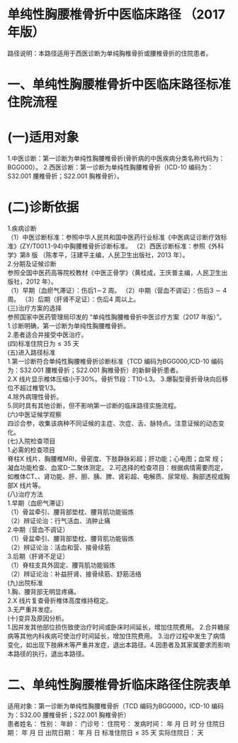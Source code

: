 # 单纯性胸腰椎骨折中医临床路径 （2017 年版）  
路径说明：本路径适用于西医诊断为单纯胸椎骨折或腰椎骨折的住院患者。  
# 一、单纯性胸腰椎骨折中医临床路径标准住院流程  
# (一)适用对象  
1.中医诊断：第一诊断为单纯性胸腰椎骨折(骨折病的中医疾病分类名称代码为：BGG000）。 2.西医诊断：第一诊断为单纯性胸腰椎骨折（ICD-10 编码为：S32.001 腰椎骨折；S22.001 胸椎骨折）。  
# (二)诊断依据  
1.疾病诊断  
（1）中医诊断标准：参照中华人民共和国中医药行业标准《中医病证诊断疗效标准》(ZY/T001.1-94)中胸腰椎骨折诊断标准。 （2）西医诊断标准：参照《外科学》第8 版 （陈孝平，汪建平主编，人民卫生出版社，2013 年）。  
2.分期及证候诊断  
参照全国中医药高等院校教材《中医正骨学》（黄桂成，王庆普主编，人民卫生出版社，2012 年）。  
（1）早期（血瘀气滞证）：伤后$1\!\sim\!2$ 周。 （2）中期（营血不调证）：伤后$3{\sim}4$ 周。 （3）后期（肝肾不足证）：伤后4 周以上。  
(三)治疗方案的选择  
参照国家中医药管理局印发的 “单纯性胸腰椎骨折中医诊疗方案（2017 年版）”。  
1.诊断明确，第一诊断为单纯性胸腰椎骨折。  
2.患者适合并接受中医治疗。  
(四)标准住院日为${\leqslant}35$ 天  
(五)进入路径标准  
1.第一诊断符合单纯性胸腰椎骨折诊断标准（TCD 编码为BGG000,ICD-10 编码为：S32.001 腰椎骨折；S22.001 胸椎骨折）的新鲜骨折患者。  
2.X 线片显示椎体压缩小于$30\%$。骨折节段：T10-L3。 3.爆裂型骨折骨块向后移位不超过椎管1/3。  
4.除外病理性骨折。  
5.同时具有其他诊断，但不影响第一诊断的临床路径实施流程。  
(六)中医证候学观察  
四诊合参，收集该病种不同证候的主症、次症、舌、脉特点。注意证候的动态变化。  
(七)入院检查项目  
1.必需的检查项目  
脊柱X 线片、胸腰椎MRI，骨密度、下肢静脉彩超；肝功能；心电图；血常 规；凝血功能检查、血浆D-二聚体测定。 2.可选择的检查项目：根据病情需要而定，如椎体CT、、肾功能、肝、胆、胰、脾、肾彩超、电解质、尿常规、胸部透视或胸部X 线片等。  
(八)治疗方法  
1.早期（血瘀气滞证）  
（1）骨盆牵引、腰背部垫枕、腰背肌功能锻炼  
（2）辨证论治：行气活血、消肿止痛  
2.中期（营血不调证）  
（1）骨盆牵引、腰背部垫枕、腰背肌功能锻炼  
（2）辨证论治：活血和营、接骨续筋  
3.后期（肝肾不足证）  
（1）脊柱支具外固定、腰背肌功能锻炼  
（2）辨证论治：补益肝肾、接骨续筋、舒筋活络  
(九)出院标准  
1.胸、腰背部无明显疼痛。  
2.X 线片复查骨折椎体高度维持稳定。  
3.无严重并发症。  
(十)变异及原因分析。  
1.因并发其他部位损伤致使治疗时间或卧床时间延长，增加住院费用。 2.合并糖尿病等其他内科疾病可使治疗时间延长，增加住院费用。 3.治疗过程中发生了病情变化，如出现下肢麻木等严重并发症，退出本路径。4.因患者及其家属要求而影响本路径的执行，退出本路径。  
# 二、单纯性胸腰椎骨折临床路径住院表单  
适用对象：第一诊断为单纯性胸腰椎骨折（TCD 编码为BGG000，ICD-10 编码为：S32.00 腰椎骨折；S22.001 胸椎骨折）  
患者姓名：          性别：    年龄：    门诊号：         住院号：            发病时间：   年  月  日  时  分  住院日期：   年  月  日 出院日期：   年  月   日 标准住院日${\leqslant}35$ 天                 实际住院日：   天  
